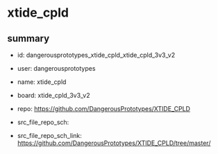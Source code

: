 # xtide_cpld
 
## summary 
* id: dangerousprototypes_xtide_cpld_xtide_cpld_3v3_v2
* user: dangerousprototypes
* name: xtide_cpld
* board: xtide_cpld_3v3_v2
* repo: https://github.com/DangerousPrototypes/XTIDE_CPLD



* src_file_repo_sch: 
* src_file_repo_sch_link: https://github.com/DangerousPrototypes/XTIDE_CPLD/tree/master/






